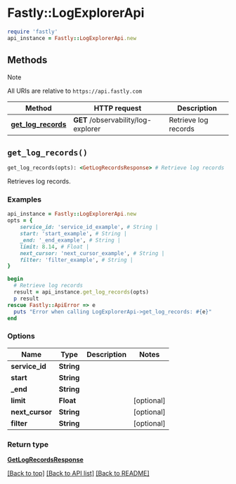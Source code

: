 # Fastly::LogExplorerApi


```ruby
require 'fastly'
api_instance = Fastly::LogExplorerApi.new
```

## Methods

> [!NOTE]
> All URIs are relative to `https://api.fastly.com`

Method | HTTP request | Description
------ | ------------ | -----------
[**get_log_records**](LogExplorerApi.md#get_log_records) | **GET** /observability/log-explorer | Retrieve log records


## `get_log_records()`

```ruby
get_log_records(opts): <GetLogRecordsResponse> # Retrieve log records
```

Retrieves log records.

### Examples

```ruby
api_instance = Fastly::LogExplorerApi.new
opts = {
    service_id: 'service_id_example', # String | 
    start: 'start_example', # String | 
    _end: '_end_example', # String | 
    limit: 8.14, # Float | 
    next_cursor: 'next_cursor_example', # String | 
    filter: 'filter_example', # String | 
}

begin
  # Retrieve log records
  result = api_instance.get_log_records(opts)
  p result
rescue Fastly::ApiError => e
  puts "Error when calling LogExplorerApi->get_log_records: #{e}"
end
```

### Options

| Name | Type | Description | Notes |
| ---- | ---- | ----------- | ----- |
| **service_id** | **String** |  |  |
| **start** | **String** |  |  |
| **_end** | **String** |  |  |
| **limit** | **Float** |  | [optional] |
| **next_cursor** | **String** |  | [optional] |
| **filter** | **String** |  | [optional] |

### Return type

[**GetLogRecordsResponse**](GetLogRecordsResponse.md)

[[Back to top]](#) [[Back to API list]](../../README.md#endpoints)
[[Back to README]](../../README.md)
